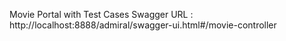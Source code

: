 Movie Portal with Test Cases
Swagger URL : http://localhost:8888/admiral/swagger-ui.html#/movie-controller